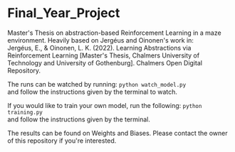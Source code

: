 # Final_Year_Project

Master's Thesis on abstraction-based Reinforcement Learning in a maze environment. Heavily based on Jergéus and Oinonen's work in:   
Jergéus, E., & Oinonen, L. K. (2022). Learning Abstractions via Reinforcement Learning [Master's Thesis, Chalmers University of Technology and University of Gothenburg]. Chalmers Open Digital Repository. 

The runs can be watched by running:
`python watch_model.py`  
and follow the instructions given by the terminal to watch.

If you would like to train your own model, run the following:
`python training.py`  
and follow the instructions given by the terminal.

The results can be found on Weights and Biases. Please contact the owner of this repository if you're interested.
